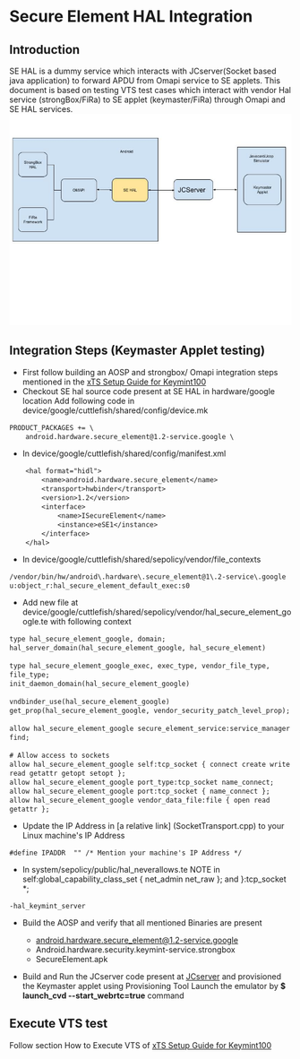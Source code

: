 # Secure Element HAL Integration

## Introduction
SE HAL is a dummy service which interacts with JCserver(Socket based java application) to forward APDU from Omapi service to SE applets. This document is based on testing VTS test cases which interact with vendor Hal service (strongBox/FiRa) to SE applet (keymaster/FiRa) through Omapi and SE HAL services.
![](https://github.com/prashantsathe/SecureChannelStructure/blob/main/SE_HAL_Integration_guide.jpg)

## Integration Steps (Keymaster Applet testing)
* First follow building an AOSP and strongbox/ Omapi integration steps mentioned in the [xTS Setup Guide for Keymint100](https://docs.google.com/document/d/1J3nRC_r3cHD2ui5LBJYHb0UKwX7HwhvNmn5IUDf_Qyg/edit?resourcekey=0-l9uDhkzj9ynDS1ikq5rCzQ#heading=h.7n15gd1i4abd)
* Checkout SE hal source code present at  SE HAL in hardware/google location
Add following code in device/google/cuttlefish/shared/config/device.mk
```
PRODUCT_PACKAGES += \
    android.hardware.secure_element@1.2-service.google \
```
* In device/google/cuttlefish/shared/config/manifest.xml
```
    <hal format="hidl">
        <name>android.hardware.secure_element</name>
        <transport>hwbinder</transport>
        <version>1.2</version>
        <interface>
            <name>ISecureElement</name>
            <instance>eSE1</instance>
        </interface>
    </hal>
```
* In device/google/cuttlefish/shared/sepolicy/vendor/file_contexts
```
/vendor/bin/hw/android\.hardware\.secure_element@1\.2-service\.google  u:object_r:hal_secure_element_default_exec:s0
```

* Add new file at device/google/cuttlefish/shared/sepolicy/vendor/hal_secure_element_google.te with following context
```
type hal_secure_element_google, domain;
hal_server_domain(hal_secure_element_google, hal_secure_element)

type hal_secure_element_google_exec, exec_type, vendor_file_type, file_type;
init_daemon_domain(hal_secure_element_google)

vndbinder_use(hal_secure_element_google)
get_prop(hal_secure_element_google, vendor_security_patch_level_prop);

allow hal_secure_element_google secure_element_service:service_manager find;

# Allow access to sockets
allow hal_secure_element_google self:tcp_socket { connect create write read getattr getopt setopt };
allow hal_secure_element_google port_type:tcp_socket name_connect;
allow hal_secure_element_google port:tcp_socket { name_connect };
allow hal_secure_element_google vendor_data_file:file { open read getattr };
```
* Update the IP Address in [a relative link]
(SocketTransport.cpp) to your Linux machine's IP Address
```
#define IPADDR  "" /* Mention your machine's IP Address */
```

* In system/sepolicy/public/hal_neverallows.te
NOTE in self:global_capability_class_set { net_admin net_raw }; and }:tcp_socket *;
```
-hal_keymint_server
```

* Build the AOSP and verify that all mentioned Binaries are present 
  - android.hardware.secure_element@1.2-service.google
  - Android.hardware.security.keymint-service.strongbox
  - SecureElement.apk

* Build and Run the JCserver code present at [JCserver](https://github.com/prashantsathe/JCServer/tree/jcop_support_goldfish) and provisioned the Keymaster applet using Provisioning Tool
Launch the emulator by **$ launch_cvd --start_webrtc=true** command



## Execute VTS test

Follow section How to Execute VTS of [xTS Setup Guide for Keymint100](https://docs.google.com/document/d/1J3nRC_r3cHD2ui5LBJYHb0UKwX7HwhvNmn5IUDf_Qyg/edit?resourcekey=0-l9uDhkzj9ynDS1ikq5rCzQ#heading=h.7n15gd1i4abd)
